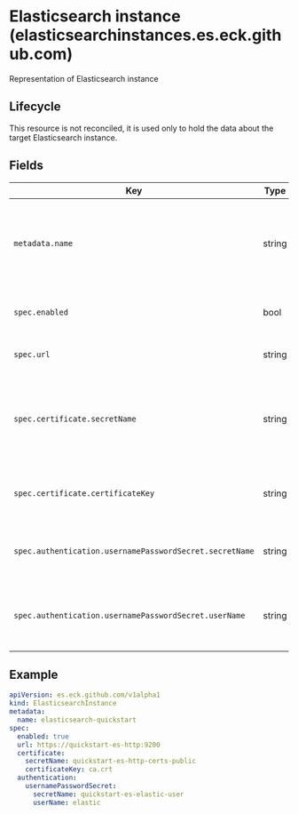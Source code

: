 # Elasticsearch instance (elasticsearchinstances.es.eck.github.com)

Representation of Elasticsearch instance

## Lifecycle

This resource is not reconciled, it is used only to hold the data about the target Elasticsearch instance.

## Fields

| Key                                                     | Type   | Description                                                                                       |
|---------------------------------------------------------|--------|---------------------------------------------------------------------------------------------------|
| `metadata.name`                                         | string | Name of the Elasticsearch instance, used in `targetInstance.name` field, that is present in otherES CRDs to reference the target ES instance |
| `spec.enabled`                                          | bool   | Defines whether this instance is enabled for resource reconciliation                              |
| `spec.url    `                                          | string | The URL of Elasticsearch instance                                      |
| `spec.certificate.secretName`                           | string | Name of the secret with CA used for HTTPS communication with Elasticsearch, optional in case of "http://" prefixed URLs |
| `spec.certificate.certificateKey`                       | string | The key with actual certificate data inside the secret defined by `secretName` |
| `spec.authentication.usernamePasswordSecret.secretName` | string | Name of the secret containing user data in username:password form |
| `spec.authentication.usernamePasswordSecret.userName`   | string | The username that will be used for password lookup in secret and also for authentication with target instance |

## Example

```yaml
apiVersion: es.eck.github.com/v1alpha1
kind: ElasticsearchInstance
metadata:
  name: elasticsearch-quickstart
spec:  
  enabled: true
  url: https://quickstart-es-http:9200
  certificate:
    secretName: quickstart-es-http-certs-public
    certificateKey: ca.crt
  authentication:
    usernamePasswordSecret:
      secretName: quickstart-es-elastic-user
      userName: elastic
```
